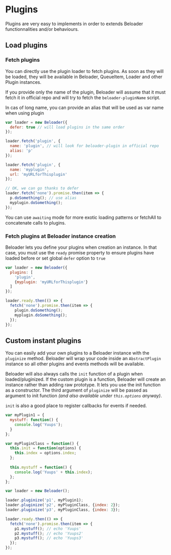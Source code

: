 # Plugins
Plugins are very easy to implements in order to extends Beloader functionnalities and/or behaviours.

## Load plugins

### Fetch plugins
You can directly use the plugin loader to fetch plugins. As soon as they will be loaded, they will be available
in Beloader, QueueItem, Loader and other Plugin instances.

If you provide only the name of the plugin, Beloader will assume that it must fetch
it in official repo and will try to fetch the `beloader-pluginName` script.

In cas of long name, you can provide an alias that will be used as var name when using plugin

```javascript
var loader = new Beloader({
  defer: true // will load plugins in the same order
});

loader.fetch('plugin', {
  name: 'plugin', // will look for beloader-plugin in official repo
  alias: 'p'
});

loader.fetch('plugin', {
  name: 'myplugin',
  url: 'myURLforThisplugin'
});

// OK, we can go thanks to defer
loader.fetch('none').promise.then(item => {
  p.doSomething(); // use alias
  myplugin.doSomething();
});
```

You can use `awaiting` mode for more exotic loading patterns or fetchAll to concatenate calls to plugins.

### Fetch plugins at Beloader instance creation
Beloader lets you define your plugins when creation an instance. In that case, you must use
the `ready` promise property to ensure plugins have loaded before or set global `defer` option to `true`

```javascript
var loader = new Beloader({
  plugins: [
    'plugin',
    {myplugin: 'myURLforThisplugin'}
  ]
});

loader.ready.then(() => {
  fetch('none').promise.then(item => {
    plugin.doSomething();
    myplugin.doSomething();
  });
});
```

## Custom instant plugins
You can easily add your own plugins to a Beloader instance with the `pluginize` method. Beloader
will wrap your code inside an `AbstractPlugin` instance so all other plugins and events methods will be available.

Beloader will also always calls the `init` function of a plugin when loaded/pluginized.
If the custom plugin is a function, Beloader will create an instance rather than adding raw prototype. It lets
you use the init function as a constructor. The third argument of `pluginize` will be passed
as argument to init function _(and also available under `this.options` anyway)_.

`init` is also a good place to register callbacks for events if needed.

```javascript
var myPlugin1 = {
  mystuff: function() {
    console.log('Yuups');
  }
};

var myPluginClass = function() {
  this.init = function(options) {
    this.index = options.index;
  };
  
  this.mystuff = function() {
    console.log('Yuups' + this.index);
  };
};

var loader = new Beloader();

loader.pluginize('p1', myPlugin1);
loader.pluginize('p2', myPluginClass, {index: 2});
loader.pluginize('p3', myPluginClass, {index: 3});

loader.ready.then(() => {
  fetch('none').promise.then(item => {
    p1.mystuff(); // echo 'Yuups'
    p2.mystuff(); // echo 'Yuups2'
    p3.mystuff(); // echo 'Yuups3'
  });
});
```
